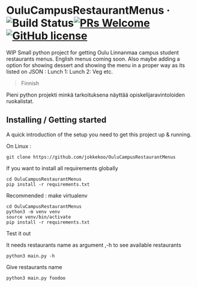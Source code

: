 # OuluCampusRestaurantMenus &middot; ![Build Status](https://img.shields.io/travis/npm/npm/latest.svg?style=flat-square)[![PRs Welcome](https://img.shields.io/badge/PRs-welcome-brightgreen.svg?style=flat-square)](http://makeapullrequest.com)[![GitHub license](https://img.shields.io/badge/license-MIT-blue.svg?style=flat-square)](https://github.com/your/your-project/blob/master/LICENSE)

WIP Small python project for getting Oulu Linnanmaa campus student restaurants menus. English menus coming soon.
Also maybe adding a option for showing dessert and showing the menu in a proper way as its listed on JSON : Lunch 1: Lunch 2: Veg etc.

> Finnish

Pieni python projekti minkä tarkoituksena näyttää opiskelijaravintoloiden ruokalistat.

## Installing / Getting started

A quick introduction of the setup you need to get this project up &
running.

On Linux :

```shell
git clone https://github.com/jokkekoo/OuluCampusRestaurantMenus

```
If you want to install all requirements globally 
```shell
cd OuluCampusRestaurantMenus
pip install -r requirements.txt
```
Recommended : make virtualenv
```shell
cd OuluCampusRestaurantMenus
python3 -m venv venv
source venv/bin/activate
pip install -r requirements.txt
```
Test it out

It needs restaurants name as argument
,-h to see available restaurants
```shell
python3 main.py -h
```
Give restaurants name
```shell
python3 main.py foodoo
```

